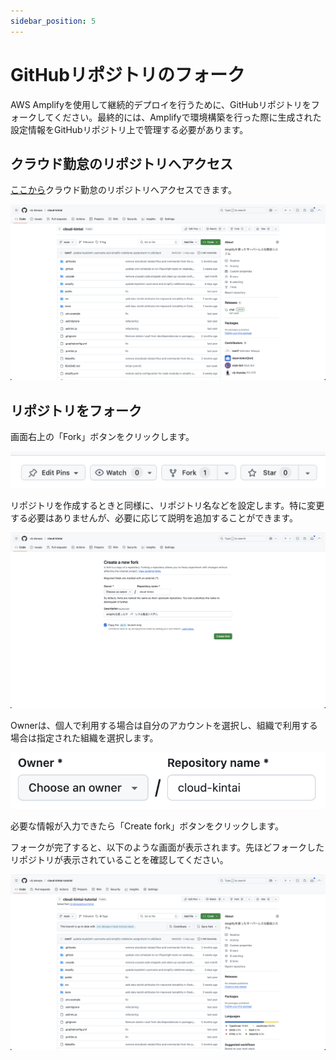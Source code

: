 ```yaml
---
sidebar_position: 5
---
```


# GitHubリポジトリのフォーク

AWS Amplifyを使用して継続的デプロイを行うために、GitHubリポジトリをフォークしてください。最終的には、Amplifyで環境構築を行った際に生成された設定情報をGitHubリポジトリ上で管理する必要があります。

## クラウド勤怠のリポジトリへアクセス

[ここから](https://github.com/vtj-devops/cloud-kintai)クラウド勤怠のリポジトリへアクセスできます。

![alt text](img/001.png)

## リポジトリをフォーク

画面右上の「Fork」ボタンをクリックします。

![alt text](img/002.png)

リポジトリを作成するときと同様に、リポジトリ名などを設定します。特に変更する必要はありませんが、必要に応じて説明を追加することができます。

![alt text](img/004.png)

Ownerは、個人で利用する場合は自分のアカウントを選択し、組織で利用する場合は指定された組織を選択します。

![alt text](img/005.png)

必要な情報が入力できたら「Create fork」ボタンをクリックします。

フォークが完了すると、以下のような画面が表示されます。先ほどフォークしたリポジトリが表示されていることを確認してください。

![alt text](img/006.png)
